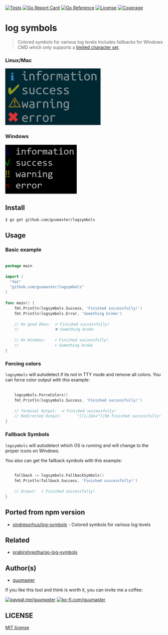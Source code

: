 [![Tests][tests-badge]][tests-link]
[![Go Report Card][report-badge]][report-link]
[![Go Reference][reference-badge]][reference-link]
[![License][license-badge]][license-link]
[![Coverage][coverage-badge]][coverage-link]

# log symbols

> Colored symbols for various log levels
Includes fallbacks for Windows CMD which only supports a [limited character set](https://en.wikipedia.org/wiki/Code_page_437).


### Linux/Mac
![logsymbols on Linux](docs/screenshot.png)

### Windows

![logsymbols on Windows](docs/screenshot_windows.png)


## Install

```
$ go get github.com/guumaster/logsymbols
```

## Usage

### Basic example
```go

package main

import (
  "fmt"
  "github.com/guumaster/logsymbols"
)

func main() {
    fmt.Println(logsymbols.Success, 'Finished successfully!')
    fmt.Println(logsymbols.Error, 'Something broke')

    // On good OSes:  ✔ Finished successfully!
    //                ✖ Something broke

    // On Windows:    √ Finished successfully!
    //                × Something broke
}

```

### Forcing colors

`logsymbols` will autodetect if its not in TTY mode and remove all colors. You can force color output with this example:

```go

  	logsymbols.ForceColors()
    fmt.Println(logsymbols.Success, 'Finished successfully!')

    // Terminal Output:  ✔ Finished successfully!
    // Redirected Output:       ^[[1;32m✔^[[0m Finished successfully!
}

```
### Fallback Symbols

`logsymbols` will autodetect which OS is running and will change to the proper icons on Windows. 

You also can get the fallback symbols with this example:

```go

    fallback := logsymbols.FallbackSymbols()
    fmt.Println(fallback.Success, 'Finished successfully!')

    // Output:  √ Finished successfully!
}

```


## Ported from npm version

- [sindresorhus/log-symbols](https://github.com/sindresorhus/log-symbols) - Colored symbols for various log levels


## Related

- [prabirshrestha/go-log-symbols](https://github.com/prabirshrestha/go-log-symbols)




## Author(s)

* [guumaster](https://github.com/guumaster)

If you like this tool and think is worth it, you can invite me a coffee: 

[![paypal.me/guumaster][paypal-badge]][paypal-link]
[![ko-fi.com/guumaster][kofi-badge]][kofi-link]




## LICENSE

 [MIT license](LICENSE)


<!-- JUST BADGES & LINKS -->
[tests-badge]: https://img.shields.io/github/workflow/status/guumaster/logsymbols/Test
[tests-link]: https://github.com/guumaster/logsymbols/actions?query=workflow%3ATest

[report-badge]: https://goreportcard.com/badge/github.com/guumaster/logsymbols
[report-link]: https://goreportcard.com/report/github.com/guumaster/logsymbols

[reference-badge]: https://godoc.org/github.com/guumaster/logsymbols?status.svg
[reference-link]: https://pkg.go.dev/github.com/guumaster/logsymbols?tab=overview


[license-badge]: https://img.shields.io/github/license/guumaster/logsymbols
[license-link]: https://github.com/guumaster/logsymbols/blob/master/LICENSE

[coverage-badge]: https://sonarcloud.io/api/project_badges/measure?project=guumaster_logsymbols&metric=coverage
[coverage-link]: https://sonarcloud.io/dashboard?id=guumaster_logsymbols

[paypal-link]: https://www.paypal.me/guumaster
[paypal-badge]: https://img.shields.io/static/v1?label=donate&message=PayPal&color=00457C&logo=paypal

[kofi-link]: https://ko-fi.com/guumaster
[kofi-badge]: https://img.shields.io/static/v1?label=donate&message=Ko-fi&color=F16061&logo=ko-fi
